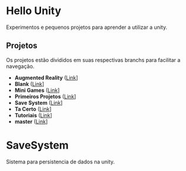 # Hello Unity
Experimentos e pequenos projetos para aprender a utilizar a unity.

## Projetos
Os projetos estão divididos em suas respectivas branchs para facilitar a navegação.
* **Augmented Reality** ([Link](https://github.com/danilocaverna/HelloUnity/tree/AugmentedReality)]
* **Blank** ([Link](https://github.com/danilocaverna/HelloUnity/tree/Blank)]
* **Mini Games** ([Link](https://github.com/danilocaverna/HelloUnity/tree/MiniGames)]
* **Primeiros Projetos** ([Link](https://github.com/danilocaverna/HelloUnity/tree/PrimeirosProjetos)]
* **Save System** ([Link](https://github.com/danilocaverna/HelloUnity/tree/SaveSystem)]
* **Ta Certo** ([Link](https://github.com/danilocaverna/HelloUnity/tree/TaCerto)]
* **Tutoriais** ([Link](https://github.com/danilocaverna/HelloUnity/tree/Tutoriais)]
* **master** ([Link](https://github.com/danilocaverna/HelloUnity)]

# SaveSystem
Sistema para persistencia de dados na unity.